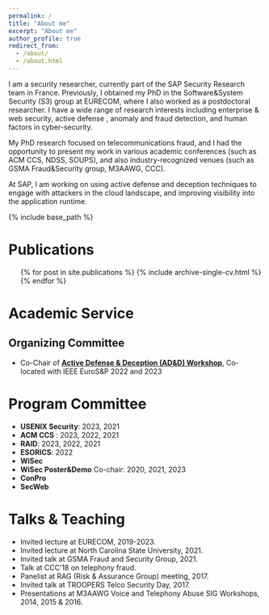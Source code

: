 ```yaml
---
permalink: /
title: "About me"
excerpt: "About me"
author_profile: true
redirect_from: 
  - /about/
  - /about.html
---
```



I am a security researcher, currently part of the SAP Security
Research team in France. Previously, I obtained my PhD in the Software&System
Security (S3) group at EURECOM, where I also worked as a postdoctoral researcher.
I have a wide
range of research interests including enterprise & web security, active defense , 
anomaly and fraud detection, and human factors in cyber-security. 

My PhD research focused on telecommunications fraud, and I had the opportunity
to present my work in various academic conferences (such as ACM CCS, NDSS, SOUPS), and also
industry-recognized venues (such as GSMA Fraud&Security group, M3AAWG, CCC).

At SAP, I am working on using active defense and deception techniques to engage with
attackers in the cloud landscape, and improving visibility into the application
runtime.  

{% include base_path %}




Publications
======
  <ul>{% for post in site.publications %}
    {% include archive-single-cv.html %}
  {% endfor %}</ul>

  

Academic Service
======
  <!-- <ul>{% for post in site.teaching %}
    {% include archive-single-cv.html %}
  {% endfor %}</ul> -->
  
  Organizing Committee
  -----
  
  *  Co-Chair of **[Active Defense & Deception (AD&D) Workshop](https://adnd.work)**,
  Co-located with IEEE EuroS&P 2022 and 2023 


 Program Committee
 ======
 

  -  **USENIX Security**: 2023, 2021
  -  **ACM CCS** : 2023, 2022, 2021
  -  **RAID**: 2023, 2022, 2021
  -  **ESORICS**: 2022
  -  **WiSec**
  -  **WiSec Poster&Demo** Co-chair: 2020, 2021, 2023
  -  **ConPro**
  -  **SecWeb**
  




  
Talks & Teaching
======
  <!-- <ul>{% for post in site.talks %}
    {% include archive-single-talk-cv.html %}
  {% endfor %}</ul> -->
- Invited lecture at EURECOM, 2019-2023.
- Invited lecture at North Carolina State University, 2021.
- Invited talk at GSMA Fraud and Security Group, 2021.
- Talk at CCC’18 on telephony fraud.
- Panelist at RAG (Risk & Assurance Group) meeting, 2017.
- Invited talk at TROOPERS Telco Security Day, 2017.
- Presentations at M3AAWG Voice and Telephony Abuse SIG Workshops, 2014, 2015 & 2016.
  




